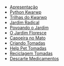 <!---
Open Source program Pynoplia - Copyright © 2024  Carlo Oliveira** <carlo@nce.ufrj.br>,
PDX-License-Identifier:** `GNU General Public License v3.0 or later <http://is.gd/3Udt>`_.
-->
- [Apresentação](README)
- [Python Kwarwp](inicial)
- [Trilhas do Kwarwp](kwarwp_o)
- [Jardim Radical](../sbce/o_jogo)
- [Povoando o Jardim](../sbce/o_elenco)
- [O Jardim Floresce](../sbce/o_movimento)
- [Capoeira no Mato](../sbce/a_capoeira)
- [Criando Tomadas](tomada_inicial.md)
- [Help Pet Tomadas](help_pet.md)
- [Reciclagem Tomadas](recicla.md)
- [Descarte Medicamentos](descarte.md)